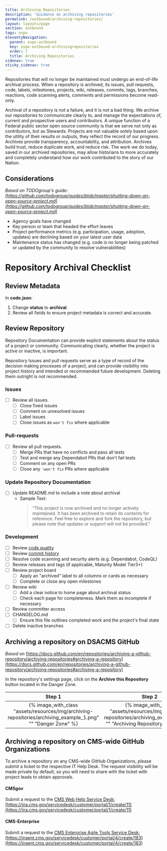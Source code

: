```yaml
---
title: Archiving Repositories
description: 'Guidance on archiving repositories'
permalink: /outbound/archiving-repositories/
layout: layouts/page
section: outbound
tags: ospo
eleventyNavigation:
  parent: ospo-outbound
  key: ospo-outbound-archivingrepositories
  order: 7
  title: Archiving Repositories
sidenav: true
sticky_sidenav: true
---
```


Repositories that will no longer be maintained must undergo an end-of-life archival process. When a repository is archived, its issues, pull requests, code, labels, milestones, projects, wiki, releases, commits, tags, branches, reactions, code scanning alerts, comments and permissions become read-only.

Archival of a repository is not a failure, and it is not a bad thing. We archive our repositories to communicate clearly to, and manage the expectations of, current and prospective users and contributors. A unique function of a Federal public sector open source community is that we serve not only as contributors, but as Stewards. Projects are not valuable solely based upon the utility of their results or outputs, they reflect the record of our progress. Archives provide transparency, accountability, and attribution. Archives build trust, reduce duplicate work, and reduce risk. The work we do today, saved in our archived repositories, may allow historians to more accurately and completely understand how our work contributed to the story of our Nation.

## Considerations

_Based on TODOgroup's guide: <br /> [https://github.com/todogroup/guides/blob/master/shutting-down-an-open-source-project.md](https://github.com/todogroup/guides/blob/master/shutting-down-an-open-source-project.md)_

- Agency goals have changed
- Key person or team that headed the effort leaves
- Project performance metrics (e.g. participation, usage, adoption, updates) are declining based on your latest user data
- Maintenance status has changed (e.g. code is no longer being patched or updated by the community to resolve vulnerabilities)

# Repository Archival Checklist

## Review Metadata

In **code.json**:

1. Change **status** to **archival**.
2. Review all fields to ensure project metadata is correct and accurate.

## Review Repository

Repository Documentation can provide explicit statements about the status of a project or community. Communicating clearly, whether the project is active or inactive, is important.

Repository Issues and pull requests serve as a type of record of the decision making processes of a project, and can provide visibility into project history and intended or recommended future development. Deleting them outright is not recommended.

### Issues

- [ ] Review all issues.
  - [ ] Close fixed issues
  - [ ] Comment on unresolved issues
  - [ ] Label issues
  - [ ] Close issues as `won't fix` where applicable

### Pull-requests

- [ ] Review all pull requests.
  - [ ] Merge PRs that have no conflicts and pass all tests
  - [ ] Test and merge any Dependabot PRs that don't fail tests
  - [ ] Comment on any open PRs
  - [ ] Close any `'won't fix` PRs where applicable

### Update Repository Documentation

- [ ] Update README.md to include a note about archival
  - Sample Text:
    > "This project is now archived and no longer actively maintained. It has been archived to retain its contents for reference. Feel free to explore and fork the repository, but please note that updates or support will not be provided."

### Development

- [ ] Review [code quality](https://github.com/DSACMS/repo-scaffolder/blob/main/tier3/checklist.md#code-review)
- [ ] Review [commit history](https://github.com/DSACMS/repo-scaffolder/blob/main/tier3/checklist.md#review-commit-history)
- [ ] Resolve code scanning and security alerts (e.g. Dependabot, CodeQL)
- [ ] Review releases and tags (if applicable, Maturity Model Tier3+)
- [ ] Review project board
  - [ ] Apply an "archived" label to all columns or cards as necessary
  - [ ] Complete or close any open milestones
- [ ] Review wiki
  - [ ] Add a clear notice to home page about archival status
  - [ ] Check each page for completeness. Mark them as incomplete if necessary
- [ ] Review committer access
- [ ] CHANGELOG.md
  - [ ] Ensure this file outlines completed work and the project's final state
- [ ] Delete inactive branches

## Archiving a repository on DSACMS GitHub

_Based on_ [https://docs.github.com/en/repositories/archiving-a-github-repository/archiving-repositories#archiving-a-repository](https://docs.github.com/en/repositories/archiving-a-github-repository/archiving-repositories#archiving-a-repository)

In the repository's settings page, click on the **Archive this Repository** button located in the Danger Zone.

|                                                    Step 1                                                     |                                                            Step 2                                                             |
| :-----------------------------------------------------------------------------------------------------------: | :---------------------------------------------------------------------------------------------------------------------------: |
| {% image_with_class "assets/resources/img/archiving-repositories/archiving_example_1.png" "" "Danger Zone" %} | {% image_with_class "assets/resources/img/archiving-repositories/archiving_example_2.png" "" "Archiving Repository Window" %} |

## Archiving a repository on CMS-wide GitHub Organizations

To archive a repository on any CMS-wide GitHub Organizations, please submit a ticket to the respective IT Help Desk. The request visibility will be made private by default, so you will need to share with the ticket with project leads to obtain approvals.

#### CMSgov

Submit a request to the [CMS Web Help Service Desk:](https://jira.cms.gov/servicedesk/customer/whsd)
[https://jira.cms.gov/servicedesk/customer/portal/1/create/11](https://jira.cms.gov/servicedesk/customer/portal/1/create/11)

#### CMS-Enterprise

Submit a request to the [CMS Enterprise Agile Tools Service Desk:](https://jiraent.cms.gov/servicedesk/customer/portal/4)
[https://jiraent.cms.gov/servicedesk/customer/portal/4/create/183](https://jiraent.cms.gov/servicedesk/customer/portal/4/create/183)
